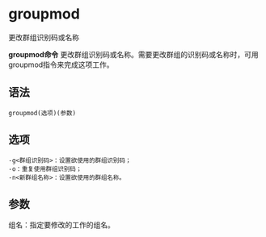 # groupmod

更改群组识别码或名称


**groupmod命令** 更改群组识别码或名称。需要更改群组的识别码或名称时，可用groupmod指令来完成这项工作。

##  语法

```
groupmod(选项)(参数)
```

##  选项

```
-g<群组识别码>：设置欲使用的群组识别码；
-o：重复使用群组识别码；
-n<新群组名称>：设置欲使用的群组名称。
```

##  参数

组名：指定要修改的工作的组名。


